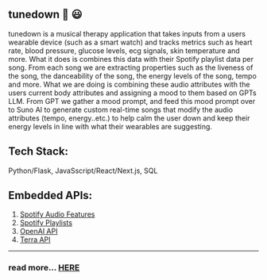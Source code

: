 ## tunedown 🎵 😃


tunedown is a musical therapy application that takes inputs from a users wearable device (such as a smart watch) and tracks metrics such as heart rate, blood pressure, glucose levels, ecg signals, skin temperature and more. What it does is combines this data with their Spotify playlist data per song. From each song we are extracting properties such as the liveness of the song, the danceability of the song, the energy levels of the song, tempo and more. What we are doing is combining these audio attributes with the users current body attributes and assigning a mood to them based on GPTs LLM. From GPT we gather a mood prompt, and feed this mood prompt over to Suno AI to generate custom real-time songs that modify the audio attributes (tempo, energy..etc.) to help calm the user down and keep their energy levels in line with what their wearables are suggesting.

## Tech Stack:
Python/Flask, JavaSscript/React/Next.js, SQL


## Embedded APIs:
1. [Spotify Audio Features](https://developer.spotify.com/documentation/web-api/reference/get-audio-features)
2. [Spotify Playlists](https://developer.spotify.com/documentation/web-api/reference/get-playlist)
3. [OpenAI API](https://platform.openai.com/docs/overview)
4. [Terra API](https://docs.tryterra.co/reference/using-the-api)

---

### read more... [HERE](https://ballot.hackmit.org/project/spece-xefnr-iyqng-wifdp)
